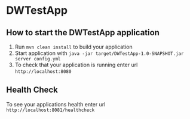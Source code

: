 # DWTestApp

How to start the DWTestApp application
---

1. Run `mvn clean install` to build your application
1. Start application with `java -jar target/DWTestApp-1.0-SNAPSHOT.jar server config.yml`
1. To check that your application is running enter url `http://localhost:8080`

Health Check
---

To see your applications health enter url `http://localhost:8081/healthcheck`
